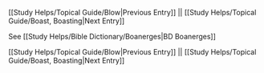 [[Study Helps/Topical Guide/Blow|Previous Entry]]  ||  [[Study Helps/Topical Guide/Boast, Boasting|Next Entry]]

 See [[Study Helps/Bible Dictionary/Boanerges|BD Boanerges]]

[[Study Helps/Topical Guide/Blow|Previous Entry]]  ||  [[Study Helps/Topical Guide/Boast, Boasting|Next Entry]]